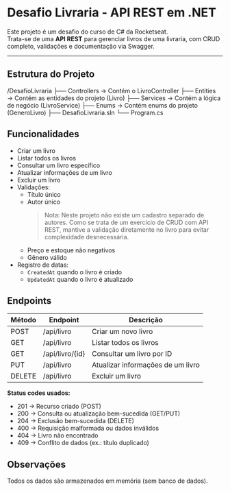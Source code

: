 # Desafio Livraria - API REST em .NET

Este projeto é um desafio do curso de C# da Rocketseat.  
Trata-se de uma **API REST** para gerenciar livros de uma livraria, com CRUD completo, validações e documentação via Swagger.

---

## Estrutura do Projeto

/DesafioLivraria
├── Controllers → Contém o LivroController
├── Entities → Contém as entidades do projeto (Livro)
├── Services → Contém a lógica de negócio (LivroService)
├── Enums → Contém enums do projeto (GeneroLivro)
├── DesafioLivraria.sln
└── Program.cs

## Funcionalidades

- Criar um livro
- Listar todos os livros
- Consultar um livro específico
- Atualizar informações de um livro
- Excluir um livro
- Validações:
  - Título único
  - Autor único
	> Nota: Neste projeto não existe um cadastro separado de autores. Como se trata de um exercício de CRUD com API REST, mantive a validação diretamente no livro para evitar complexidade desnecessária.
  - Preço e estoque não negativos
  - Gênero válido
- Registro de datas:
  - `CreatedAt` quando o livro é criado
  - `UpdatedAt` quando o livro é atualizado
  
## Endpoints

| Método | Endpoint | Descrição |
|--------|----------|-----------|
| POST   | /api/livro | Criar um novo livro |
| GET    | /api/livro | Listar todos os livros |
| GET    | /api/livro/{id} | Consultar um livro por ID |
| PUT    | /api/livro | Atualizar informações de um livro |
| DELETE | /api/livro | Excluir um livro |

**Status codes usados:**

- 201 → Recurso criado (POST)
- 200 → Consulta ou atualização bem-sucedida (GET/PUT)
- 204 → Exclusão bem-sucedida (DELETE)
- 400 → Requisição malformada ou dados inválidos
- 404 → Livro não encontrado
- 409 → Conflito de dados (ex.: título duplicado)

## Observações
Todos os dados são armazenados em memória (sem banco de dados).
